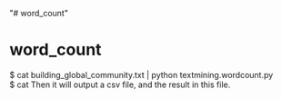 "# word_count" 
# word_count 
$ cat building_global_community.txt | python textmining.wordcount.py              
$ cat Then it will output a csv file, and the result in this file.
